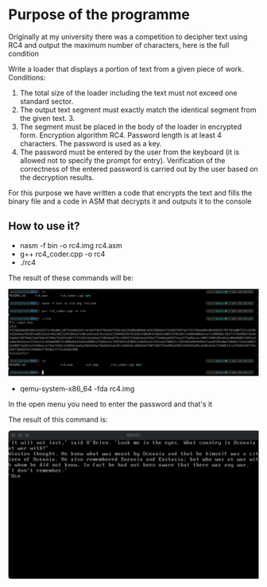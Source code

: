 # Purpose of the programme

Originally at my university there was a competition to decipher text using RC4 and output the maximum number of characters, here is the full condition

Write a loader that displays a portion of text from a given piece of work.
Conditions:

1. The total size of the loader including the text must not exceed one standard sector.
2. The output text segment must exactly match the identical segment from the given text. 3.
3. The segment must be placed in the body of the loader in encrypted form. Encryption algorithm RC4. Password length is at least 4 characters. The password is used as a key.
4. The password must be entered by the user from the keyboard (it is allowed not to specify the prompt for entry). Verification of the correctness of the entered password is carried out by the user based on the decryption results.

For this purpose we have written a code that encrypts the text and fills the binary file and a code in ASM that decrypts it and outputs it to the console

## How to use it?

- nasm -f bin -o rc4.img rc4.asm
- g++ rc4_coder.cpp -o rc4
- ./rc4

The result of these commands will be:

![](src/img/cmd_result.png)

- qemu-system-x86_64 -fda rc4.img

In the open menu you need to enter the password and that's it

The result of this command is:

![](src/img/final_result.png)